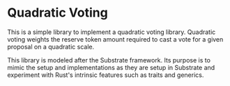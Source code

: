 # Quadratic Voting

This is a simple library to implement a quadratic voting library. Quadratic voting weights the reserve token amount required to cast a vote for a given proposal on a quadratic scale. 

This library is modeled after the Substrate framework. Its purpose is to mimic the setup and implementations as they are setup in Substrate and experiment with Rust's intrinsic features such as traits and generics.